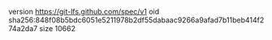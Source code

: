 version https://git-lfs.github.com/spec/v1
oid sha256:848f08b5bdc6051e5211978b2df55dabaac9266a9afad7b11beb414f274a2da7
size 10662
